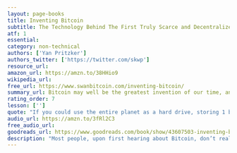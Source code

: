 ```yaml
---
layout: page-books
title: Inventing Bitcoin
subtitle: The Technology Behind The First Truly Scarce and Decentralized Money Explained
atf: 1
essential: 
category: non-technical
authors: ['Yan Pritzker']
authors_twitter: ['https://twitter.com/skwp']
resource_url: 
amazon_url: https://amzn.to/38HHio9
wikipedia_url: 
free_url: https://www.swanbitcoin.com/inventing-bitcoin/
summary_url: Bitcoin may well be the greatest invention of our time, and most people have no idea what it is, or how it works. Walking through its invention step by step, this short two hour read is critical before you invest. No technical expertise required! Read it, then share it with your loved ones.
rating_order: 7
lesson: ['']
quote: "If you could use the entire planet as a hard drive, storing 1 byte per atom, using stars as fuel, and cycling through 1 trillion keys per second, you'd need 37 octillion Earths to store it, and 237 billion suns to power the device capable of doing it, all of which would take you 3.6717 octodecillion years."
audio_url: https://amzn.to/3fRl2C3
free_audio_url: 
goodreads_url: https://www.goodreads.com/book/show/43607503-inventing-bitcoin
description: "Most people, upon first hearing about Bitcoin, don’t really understand it. Is it magical Internet money? Where does it come from? Who controls it? Why is it important? For Yan, understanding all the things that come together to make Bitcoin work - the physics, math, cryptography, game theory, economics, and computer science - was a profound moment. In this book, he hopes to share this knowledge with you in a very simple and easy to understand way. With nothing but a high school level math background, he will walk you through inventing bitcoin, step by step."
---
```

